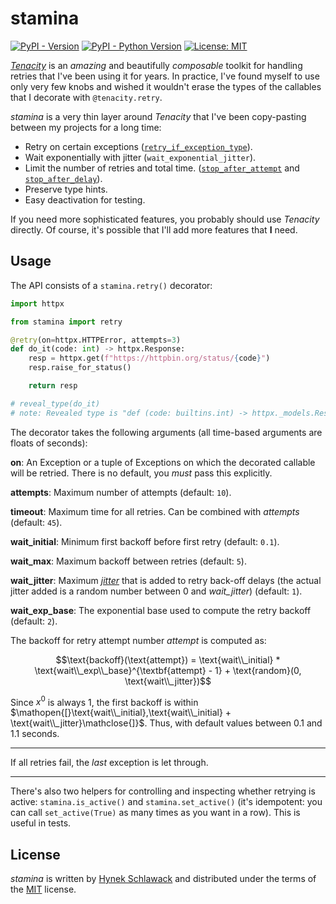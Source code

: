 # stamina

[![PyPI - Version](https://img.shields.io/pypi/v/stamina.svg)](https://pypi.org/project/stamina)
[![PyPI - Python Version](https://img.shields.io/pypi/pyversions/stamina.svg)](https://pypi.org/project/stamina)
[![License: MIT](https://img.shields.io/badge/license-MIT-C06524)](https://github.com/hynek/stamina/blob/main/LICENSE)


[*Tenacity*](https://tenacity.readthedocs.io/) is an *amazing* and beautifully *composable* toolkit for handling retries that I've been using it for years.
In practice, I've found myself to use only very few knobs and wished it wouldn't erase the types of the callables that I decorate with `@tenacity.retry`.

*stamina* is a very thin layer around *Tenacity* that I've been copy-pasting between my projects for a long time:

- Retry on certain exceptions ([`retry_if_exception_type`](https://tenacity.readthedocs.io/en/latest/api.html#tenacity.retry.retry_if_exception_type)).
- Wait exponentially with jitter (`wait_exponential_jitter`).
- Limit the number of retries and total time. ([`stop_after_attempt`](https://tenacity.readthedocs.io/en/latest/api.html#tenacity.stop.stop_after_attempt) and [`stop_after_delay`](https://tenacity.readthedocs.io/en/latest/api.html#tenacity.stop.stop_after_delay)).
- Preserve type hints.
- Easy deactivation for testing.

If you need more sophisticated features, you probably should use *Tenacity* directly.
Of course, it's possible that I'll add more features that **I** need.


## Usage

The API consists of a `stamina.retry()` decorator:

```python
import httpx

from stamina import retry

@retry(on=httpx.HTTPError, attempts=3)
def do_it(code: int) -> httpx.Response:
    resp = httpx.get(f"https://httpbin.org/status/{code}")
    resp.raise_for_status()

    return resp

# reveal_type(do_it)
# note: Revealed type is "def (code: builtins.int) -> httpx._models.Response"
```

The decorator takes the following arguments (all time-based arguments are floats of seconds):

**on**: An Exception or a tuple of Exceptions on which the decorated callable will be retried.
There is no default, you _must_ pass this explicitly.

**attempts**: Maximum number of attempts (default: `10`).

**timeout**: Maximum time for all retries.
Can be combined with *attempts* (default: `45`).

**wait_initial**: Minimum first backoff before first retry (default: `0.1`).

**wait_max**: Maximum backoff between retries (default: `5`).

**wait_jitter**: Maximum [_jitter_](https://aws.amazon.com/blogs/architecture/exponential-backoff-and-jitter/) that is added to retry back-off delays (the actual jitter added is a random number between 0 and *wait_jitter*) (default: `1`).

**wait_exp_base**: The exponential base used to compute the retry backoff (default: `2`).

The backoff for retry attempt number _attempt_ is computed as:

$$\text{backoff}(\text{attempt}) = \text{wait\\_initial} * \text{wait\\_exp\\_base}^{\textbf{attempt} - 1} + \text{random}(0, \text{wait\\_jitter})$$

Since $x^{0}$ is always 1, the first backoff is within $\mathopen{[}\text{wait\\_initial},\text{wait\\_initial} + \text{wait\\_jitter}\mathclose{]}$.
Thus, with default values between 0.1 and 1.1 seconds.

---

If all retries fail, the *last* exception is let through.

---

 There's also two helpers for controlling and inspecting whether retrying is active:
 `stamina.is_active()` and `stamina.set_active()` (it's idempotent: you can call `set_active(True)` as many times as you want in a row).
 This is useful in tests.

<!-- end-of-usage -->

## License

*stamina* is written by [Hynek Schlawack](https://hynek.me/) and distributed under the terms of the [MIT](https://spdx.org/licenses/MIT.html) license.

